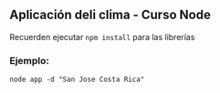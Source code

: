 ## Aplicación deli clima - Curso Node


Recuerden ejecutar ```npm install``` para las librerías

### Ejemplo: 

```
node app -d "San Jose Costa Rica"
```